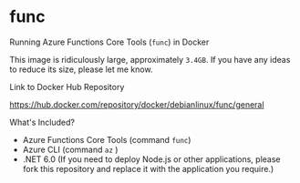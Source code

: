 # func

Running Azure Functions Core Tools (`func`) in Docker

This image is ridiculously large, approximately `3.4GB`. If you have any ideas to reduce its size, please let me know.

Link to Docker Hub Repository

https://hub.docker.com/repository/docker/debianlinux/func/general

What's Included?

* Azure Functions Core Tools (command `func`)
* Azure CLI (command `az` )
* .NET 6.0 (If you need to deploy Node.js or other applications, please fork this repository and replace it with the application you require.)
